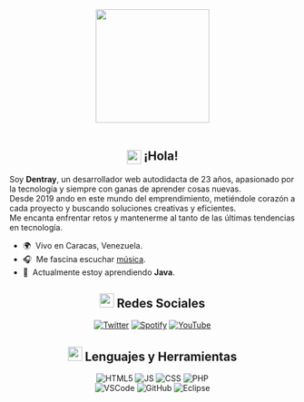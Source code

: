 <div align = "center">
  <img align="center" src= "https://i.imgur.com/dVRl12c.png" height="200" />
 </div>
<br>
<div align = "center">

## <img align="center" src="https://media.giphy.com/media/hvRJCLFzcasrR4ia7z/giphy.gif" width="25"> <b> ¡Hola!</b>
 </div>
Soy <b>Dentray</b>, un desarrollador web autodidacta de 23 años, apasionado por la tecnología y siempre con ganas de aprender cosas nuevas.
<br>
Desde 2019 ando en este mundo del emprendimiento, metiéndole corazón a cada proyecto y buscando soluciones creativas y eficientes. 
<br>
Me encanta enfrentar retos y mantenerme al tanto de las últimas tendencias en tecnología.
<br>
<p></p>

* 🌍  Vivo en Caracas, Venezuela.
* 🎧  Me fascina escuchar [música](https://open.spotify.com/user/3132bp4xpqx4wuzpg7ld7okws2ay?si=40997f1771924050).
* 🌱  Actualmente estoy aprendiendo <b>Java</b>.

<div align = "center">

## <img src="https://media.tenor.com/images/7e96d994f29b388f63f7aa77ff2bea78/tenor.gif" width="25"> <b> Redes Sociales</b>
  
[![Twitter](https://img.shields.io/badge/Twitter-1DA1F2?style=for-the-badge&logo=twitter&logoColor=white)](https://x.com/Dentrxy)
[![Spotify](https://img.shields.io/badge/Spotify-1ED760?&style=for-the-badge&logo=spotify&logoColor=white)](https://open.spotify.com/user/3132bp4xpqx4wuzpg7ld7okws2ay?si=998c52c573864a80)
[![YouTube](https://img.shields.io/badge/YouTube-FF0000?style=for-the-badge&logo=youtube&logoColor=white)](https://www.youtube.com/@DentrayVE)

## <img src="https://github.com/7oSkaaa/7oSkaaa/raw/main/Images/about_me.gif?raw=true" width="25"> <b> Lenguajes y Herramientas</b>

![HTML5](https://img.shields.io/badge/HTML5-E34F26?style=for-the-badge&logo=html5&logoColor=white)
![JS](https://img.shields.io/badge/JavaScript-F7DF1E?style=for-the-badge&logo=javascript&logoColor=black)
![CSS](https://img.shields.io/badge/CSS-239120?&style=for-the-badge&logo=css3&logoColor=white)
![PHP](https://img.shields.io/badge/PHP-777BB4?style=for-the-badge&logo=php&logoColor=white)
<br>
![VSCode](https://img.shields.io/badge/Visual_Studio_Code-0078D4?style=for-the-badge&logo=visual%20studio%20code&logoColor=white)
![GitHub](https://img.shields.io/badge/GitHub-100000?style=for-the-badge&logo=github&logoColor=white)
![Eclipse](https://img.shields.io/badge/Eclipse-2C2255?style=for-the-badge&logo=eclipse&logoColor=white)
